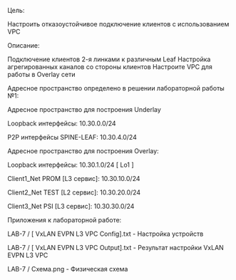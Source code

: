 Цель:

Настроить отказоустойчивое подключение клиентов с использованием VPC

Описание:

Подключение клиентов 2-я линками к различным Leaf
Настройка агрегированных каналов со стороны клиентов
Настроите VPC для работы в Overlay сети

Адресное пространство определено в решении лабораторной работы №1:

Адресное пространство для построения Underlay

Loopback интерфейсы: 10.30.0.0/24

P2P интерфейсы SPINE-LEAF: 10.30.4.0/24

Адресное пространство для построения Overlay:

Loopback интерфейсы: 10.30.1.0/24 [ Lo1 ]

Client1_Net PROM [L3 сервис]: 10.30.10.0/24

Client2_Net TEST [L2 сервис]: 10.30.20.0/24

Client3_Net PSI [L3 сервис]: 10.30.30.0/24

Приложения к лабораторной работе:

LAB-7 / [ VxLAN EVPN L3 VPC Config].txt - Настройка устройств

LAB-7 / [ VxLAN EVPN L3 VPC Output].txt - Результат настройки VxLAN EVPN L3 VPC

LAB-7 / Схема.png - Физическая схема
